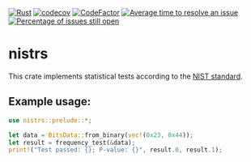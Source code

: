 [![Rust](https://github.com/Omnissi/NISTRS/actions/workflows/rust.yml/badge.svg?branch=main)](https://github.com/Omnissi/NISTRS/actions/workflows/rust.yml)
[![codecov](https://codecov.io/gh/Omnissi/NISTRS/branch/main/graph/badge.svg?token=gHuJhZ2bgc)](https://codecov.io/gh/Omnissi/NISTRS)
[![CodeFactor](https://www.codefactor.io/repository/github/omnissi/nistrs/badge)](https://www.codefactor.io/repository/github/omnissi/nistrs)
[![Average time to resolve an issue](https://isitmaintained.com/badge/resolution/Omnissi/NISTRS.svg)](https://isitmaintained.com/project/Omnissi/NISTRS "Average time to resolve an issue")
[![Percentage of issues still open](https://isitmaintained.com/badge/open/Omnissi/NISTRS.svg)](https://isitmaintained.com/project/Omnissi/NISTRS "Percentage of issues still open")

# nistrs

This crate implements statistical tests according to the [NIST standard](https://nvlpubs.nist.gov/nistpubs/Legacy/SP/nistspecialpublication800-22r1a.pdf).

## Example usage:

```rust
use nistrs::prelude::*;

let data = BitsData::from_binary(vec!(0x23, 0x44));
let result = frequency_test(&data);
print!("Test passed: {}; P-value: {}", result.0, result.1);
```
